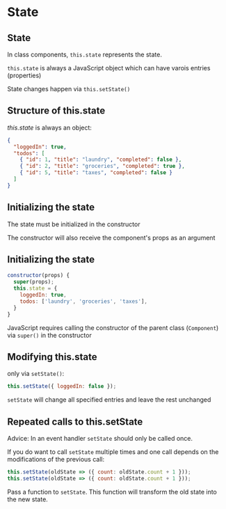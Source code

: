 # State

## State

In class components, `this.state` represents the state.

`this.state` is always a JavaScript object which can have varois entries (properties)

State changes happen via `this.setState()`

## Structure of this.state

_this.state_ is always an object:

```json
{
  "loggedIn": true,
  "todos": [
    { "id": 1, "title": "laundry", "completed": false },
    { "id": 2, "title": "groceries", "completed": true },
    { "id": 5, "title": "taxes", "completed": false }
  ]
}
```

## Initializing the state

The state must be initialized in the constructor

The constructor will also receive the component's props as an argument

## Initializing the state

```js
constructor(props) {
  super(props);
  this.state = {
    loggedIn: true,
    todos: ['laundry', 'groceries', 'taxes'],
  }
}
```

JavaScript requires calling the constructor of the parent class (`Component`) via `super()` in the constructor

## Modifying this.state

only via `setState()`:

```js
this.setState({ loggedIn: false });
```

`setState` will change all specified entries and leave the rest unchanged

## Repeated calls to this.setState

Advice: In an event handler `setState` should only be called once.

If you do want to call `setState` multiple times and one call depends on the modifications of the previous call:

```js
this.setState(oldState => ({ count: oldState.count + 1 }));
this.setState(oldState => ({ count: oldState.count + 1 }));
```

Pass a function to `setState`. This function will transform the old state into the new state.

